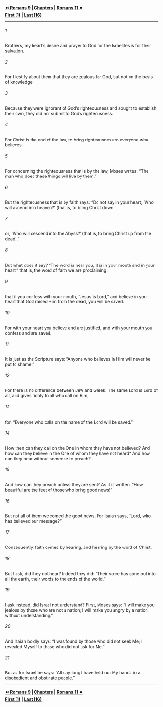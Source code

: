   
**[⏪ Romans 9](./Romans%209.md) | [Chapters](./_index.md) | [Romans 11 ⏩](./Romans%2011.md)**  
**[First (1)](./Romans%201.md) | [Last (16)](./Romans%2016.md)**  
  
---  
  
###### 1  
Brothers, my heart’s desire and prayer to God for the Israelites is for their salvation.  
  
###### 2  
For I testify about them that they are zealous for God, but not on the basis of knowledge.  
  
###### 3  
Because they were ignorant of God’s righteousness and sought to establish their own, they did not submit to God’s righteousness.  
  
###### 4  
For Christ is the end of the law, to bring righteousness to everyone who believes.  
  
###### 5  
For concerning the righteousness that is by the law, Moses writes: “The man who does these things will live by them.”  
  
###### 6  
But the righteousness that is by faith says: “Do not say in your heart, ‘Who will ascend into heaven?’ (that is, to bring Christ down)  
  
###### 7  
or, ‘Who will descend into the Abyss?’ (that is, to bring Christ up from the dead).”  
  
###### 8  
But what does it say? “The word is near you; it is in your mouth and in your heart,” that is, the word of faith we are proclaiming:  
  
###### 9  
that if you confess with your mouth, “Jesus is Lord,” and believe in your heart that God raised Him from the dead, you will be saved.  
  
###### 10  
For with your heart you believe and are justified, and with your mouth you confess and are saved.  
  
###### 11  
It is just as the Scripture says: “Anyone who believes in Him will never be put to shame.”  
  
###### 12  
For there is no difference between Jew and Greek: The same Lord is Lord of all, and gives richly to all who call on Him,  
  
###### 13  
for, “Everyone who calls on the name of the Lord will be saved.”  
  
###### 14  
How then can they call on the One in whom they have not believed? And how can they believe in the One of whom they have not heard? And how can they hear without someone to preach?  
  
###### 15  
And how can they preach unless they are sent? As it is written: “How beautiful are the feet of those who bring good news!”  
  
###### 16  
But not all of them welcomed the good news. For Isaiah says, “Lord, who has believed our message?”  
  
###### 17  
Consequently, faith comes by hearing, and hearing by the word of Christ.  
  
###### 18  
But I ask, did they not hear? Indeed they did: “Their voice has gone out into all the earth, their words to the ends of the world.”  
  
###### 19  
I ask instead, did Israel not understand? First, Moses says: “I will make you jealous by those who are not a nation; I will make you angry by a nation without understanding.”  
  
###### 20  
And Isaiah boldly says: “I was found by those who did not seek Me; I revealed Myself to those who did not ask for Me.”  
  
###### 21  
But as for Israel he says: “All day long I have held out My hands to a disobedient and obstinate people.”  
  
  
---  
  
**[⏪ Romans 9](./Romans%209.md) | [Chapters](./_index.md) | [Romans 11 ⏩](./Romans%2011.md)**  
**[First (1)](./Romans%201.md) | [Last (16)](./Romans%2016.md)**  
  
